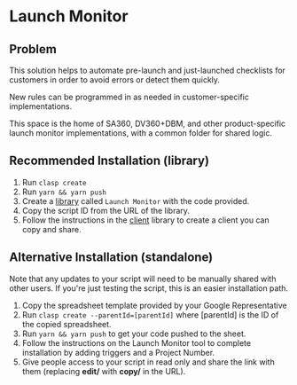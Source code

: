 # Launch Monitor

## Problem
This solution helps to automate pre-launch and just-launched checklists for
customers in order to avoid errors or detect them quickly.

New rules can be programmed in as needed in customer-specific implementations.

This space is the home of SA360, DV360+DBM, and other product-specific
launch monitor implementations, with a common folder for shared logic.

## Recommended Installation (library)
1. Run `clasp create`
2. Run `yarn && yarn push`
3. Create a [library](https://developers.google.com/apps-script/guides/libraries#create_and_share_a_library) called `Launch Monitor` with the code provided.
4. Copy the script ID from the URL of the library.
5. Follow the instructions in the [client](client) library to create a client you can copy and share.

## Alternative Installation (standalone)
Note that any updates to your script will need to be manually shared with other users.
If you're just testing the script, this is an easier installation path.

1. Copy the spreadsheet template provided by your Google Representative
2. Run `clasp create --parentId=[parentId]` where [parentId] is the ID of the copied spreadsheet.
3. Run `yarn && yarn push` to get your code pushed to the sheet.
4. Follow the instructions on the Launch Monitor tool to complete installation by adding triggers and a Project Number.
5. Give people access to your script in read only and share the link with them (replacing **edit/** with **copy/** in the URL).

